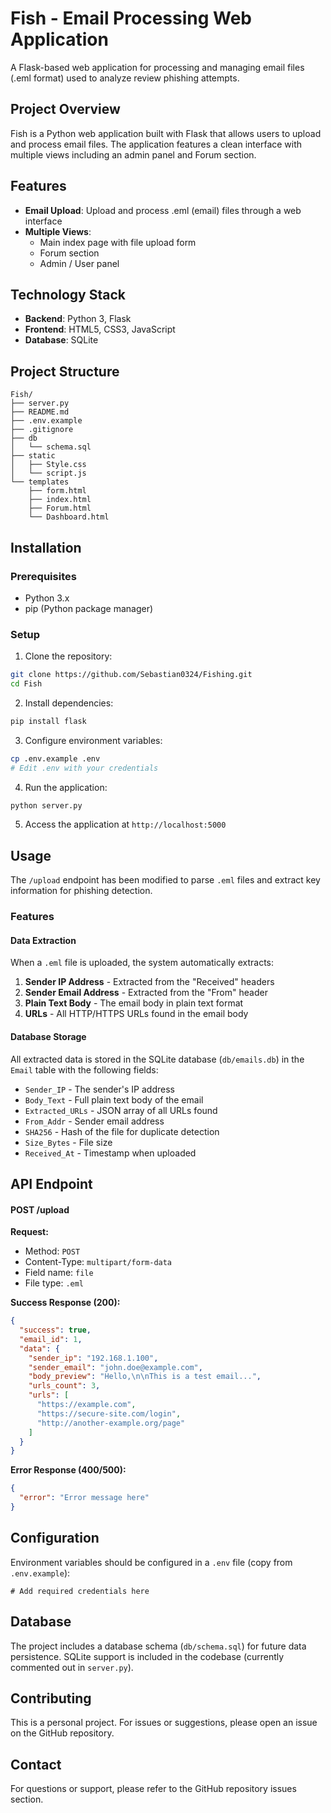 # Fish - Email Processing Web Application

A Flask-based web application for processing and managing email files (.eml format) used to analyze review phishing attempts.

## Project Overview

Fish is a Python web application built with Flask that allows users to upload and process email files. The application features a clean interface with multiple views including an admin panel and Forum section.

## Features

- **Email Upload**: Upload and process .eml (email) files through a web interface
- **Multiple Views**: 
  - Main index page with file upload form
  - Forum section
  - Admin / User panel

## Technology Stack

- **Backend**: Python 3, Flask
- **Frontend**: HTML5, CSS3, JavaScript
- **Database**: SQLite

## Project Structure

```
Fish/
├── server.py             
├── README.md             
├── .env.example          
├── .gitignore            
├── db
│   └── schema.sql        
├── static
│   ├── Style.css         
│   └── script.js         
└── templates
    ├── form.html         
    ├── index.html        
    ├── Forum.html        
    └── Dashboard.html   
```

## Installation

### Prerequisites

- Python 3.x
- pip (Python package manager)

### Setup

1. Clone the repository:
```bash
git clone https://github.com/Sebastian0324/Fishing.git
cd Fish
```

2. Install dependencies:
```bash
pip install flask
```

3. Configure environment variables:
```bash
cp .env.example .env
# Edit .env with your credentials
```

4. Run the application:
```bash
python server.py
```

5. Access the application at `http://localhost:5000`

## Usage
The `/upload` endpoint has been modified to parse `.eml` files and extract key information for phishing detection.

### Features

#### Data Extraction
When a `.eml` file is uploaded, the system automatically extracts:

1. **Sender IP Address** - Extracted from the "Received" headers
2. **Sender Email Address** - Extracted from the "From" header
3. **Plain Text Body** - The email body in plain text format
4. **URLs** - All HTTP/HTTPS URLs found in the email body

#### Database Storage
All extracted data is stored in the SQLite database (`db/emails.db`) in the `Email` table with the following fields:

- `Sender_IP` - The sender's IP address
- `Body_Text` - Full plain text body of the email
- `Extracted_URLs` - JSON array of all URLs found
- `From_Addr` - Sender email address
- `SHA256` - Hash of the file for duplicate detection
- `Size_Bytes` - File size
- `Received_At` - Timestamp when uploaded

## API Endpoint

#### POST /upload

**Request:**
- Method: `POST`
- Content-Type: `multipart/form-data`
- Field name: `file`
- File type: `.eml`

**Success Response (200):**
```json
{
  "success": true,
  "email_id": 1,
  "data": {
    "sender_ip": "192.168.1.100",
    "sender_email": "john.doe@example.com",
    "body_preview": "Hello,\n\nThis is a test email...",
    "urls_count": 3,
    "urls": [
      "https://example.com",
      "https://secure-site.com/login",
      "http://another-example.org/page"
    ]
  }
}
```

**Error Response (400/500):**
```json
{
  "error": "Error message here"
}
```

## Configuration

Environment variables should be configured in a `.env` file (copy from `.env.example`):

```
# Add required credentials here
```

## Database

The project includes a database schema (`db/schema.sql`) for future data persistence. SQLite support is included in the codebase (currently commented out in `server.py`).

## Contributing

This is a personal project. For issues or suggestions, please open an issue on the GitHub repository.

## Contact

For questions or support, please refer to the GitHub repository issues section.
